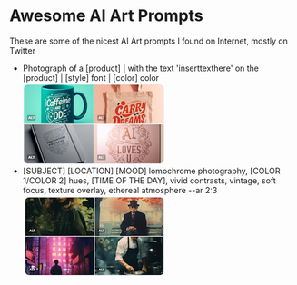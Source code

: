 # Awesome AI Art Prompts
These are some of the nicest AI Art prompts I found on Internet, mostly on Twitter

- Photograph of a [product] | with the text 'inserttexthere' on the [product] | [style] font | [color] color  [![Alt text](images/p1.png)](https://twitter.com/techhalla/status/1710215649157398700)
- [SUBJECT] [LOCATION] [MOOD] lomochrome photography, [COLOR 1/COLOR 2]  hues, [TIME OF THE DAY], vivid contrasts, vintage, soft focus, texture  overlay, ethereal atmosphere --ar 2:3  [![Alt text](images/P2.png)](https://twitter.com/Knightama_/status/1710102638942146609)

